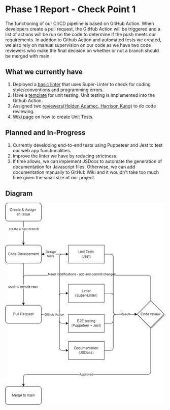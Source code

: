 # Phase 1 Report - Check Point 1
The functioning of our CI/CD pipeline is based on GitHub Action. When developers create a pull request, the GitHub Action will be triggered and a list of actions will be run on the code to determine if the push meets our requirements. In addtion to Github Action and automated tests we created, we also rely on manual supervision on our code as we have two code reviewers who make the final decision on whether or not a branch should be merged with main.

## What we currently have
1. Deployed a [basic linter](/.github/workflows/lint.yml) that uses Super-Linter to check for coding style/conventions and programming errors.
2. Have a [template](/Source/testing/tests.js) for unit testing. Unit testing is implemented into the Github Action.
3. Assigned two [reviewers(Holden Adamec, Harrison Kung)](/CODEOWNERS) to do code reviewing.
4. [Wiki page](https://github.com/cse110-fa22-group31/cse110-fa22-group31/wiki/Testing#unit-testing) on how to create Unit Tests.

## Planned and In-Progress
1. Currently developing end-to-end tests using Puppeteer and Jest to test our web app functionalities.
2. Improve the linter we have by reducing strictness.
3. If time allows, we can implement JSDocs to automate the generation of documentation for Javascript files. Otherwise, we can add documentation manually to GitHub Wiki and it wouldn't take too much time given the small size of our project.

## Diagram
![pipeline workflow](../cipipeline/phase1-checkpoint2.drawio.png)
